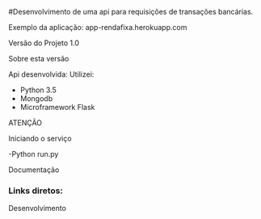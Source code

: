 #Desenvolvimento de uma api para requisições de transações bancárias.

Exemplo da aplicação: app-rendafixa.herokuapp.com

Versão do Projeto 1.0

Sobre esta versão

Api desenvolvida: Utilizei:

- Python 3.5
- Mongodb
- Microframework Flask

ATENÇÃO

Iniciando o serviço

-Python run.py

Documentação

### Links diretos:

Desenvolvimento

